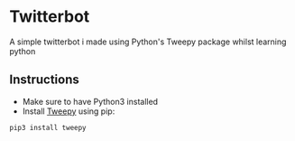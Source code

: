 # Twitterbot
A simple twitterbot i made using Python's Tweepy package whilst learning python

## Instructions
- Make sure to have Python3 installed 
- Install [Tweepy](https://docs.tweepy.org/en/stable/getting_started.html) using pip:
```
pip3 install tweepy
```
